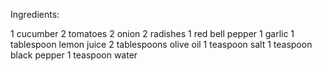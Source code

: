 Ingredients:

1 cucumber
2 tomatoes
2 onion
2 radishes
1 red bell pepper
1 garlic
1 tablespoon lemon juice
2 tablespoons olive oil
1 teaspoon salt
1 teaspoon black pepper
1 teaspoon water